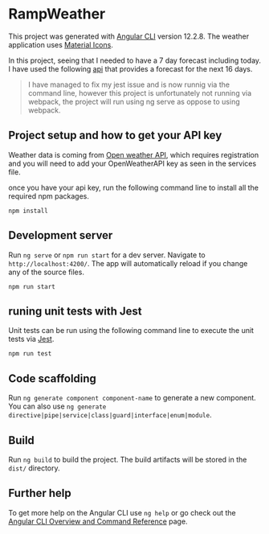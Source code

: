 # RampWeather

This project was generated with [Angular CLI](https://github.com/angular/angular-cli) version 12.2.8.
The weather application uses [Material Icons](https://google.github.io/material-design-icons/).  

In this project, seeing that I needed to have a 7 day forecast including today. I have used the following 
[api](https://openweathermap.org/forecast16_) that provides a forecast for the next 16 days.


>I have managed to fix my jest issue and is now runnig via the command line, however this project
is unfortunately not running via webpack, the project will run using ng serve as oppose to using webpack.


## Project setup and how to get your API key

Weather data is coming from [Open weather API](https://openweathermap.org/api), 
which requires registration and you will need to add your OpenWeatherAPI key as seen in the services file.

once you have your api key, run the following command line to install all the required npm packages.

```
npm install
```

## Development server

Run `ng serve` or `npm run start` for a dev server. Navigate to `http://localhost:4200/`. The app will automatically reload if you change any of the source files.

```
npm run start
```

## runing unit tests with Jest

Unit tests can be run using the following command line to execute the unit tests via [Jest](https://jestjs.io/docs/getting-started).

    npm run test

## Code scaffolding

Run `ng generate component component-name` to generate a new component. You can also use `ng generate directive|pipe|service|class|guard|interface|enum|module`.

## Build

Run `ng build` to build the project. The build artifacts will be stored in the `dist/` directory.

## Further help

To get more help on the Angular CLI use `ng help` or go check out the [Angular CLI Overview and Command Reference](https://angular.io/cli) page.
